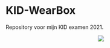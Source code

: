 # KID-WearBox

Repository voor mijn KID examen 2021.

<p align="center">
  <img src="https://github.com/ruvu007/KID-WearBox/blob/main/documenten/Logo.png?raw=true" />
</p>
